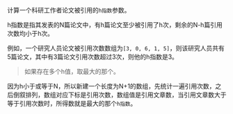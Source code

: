 计算一个科研工作者论文被引用的`h指数`参数。

h指数是指其发表的N篇论文中，有h篇论文至少被引用了h次，剩余的N-h篇引用次数均小于h次。

例如，一个研究人员论文被引用次数数组为`[3, 0, 6, 1, 5]`，则该研究人员共有5篇论文，其中有3篇论文引用次数超过3次，则他的h指数是3。

> 如果存在多个h值，取最大的那个。



因为h小于或等于N，所以新建一个长度为N+1的数组，先统计一遍引用次数，之后倒叙排列，数组对应下标是引用次数，数组值是引用文章数，当引用文章数大于等于引用次数时，所得数就是最大的那个`h指数`。